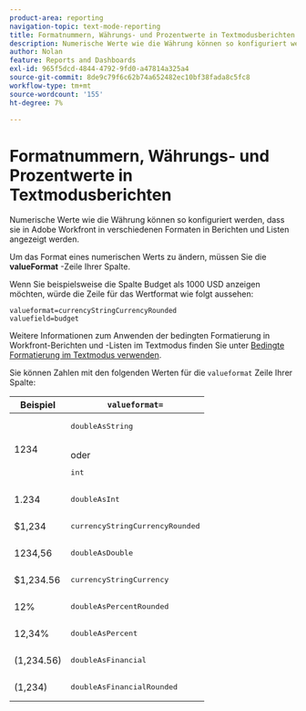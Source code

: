 ```yaml
---
product-area: reporting
navigation-topic: text-mode-reporting
title: Formatnummern, Währungs- und Prozentwerte in Textmodusberichten
description: Numerische Werte wie die Währung können so konfiguriert werden, dass sie in Adobe Workfront in verschiedenen Formaten in Berichten und Listen angezeigt werden.
author: Nolan
feature: Reports and Dashboards
exl-id: 965f5dcd-4844-4792-9fd0-a47814a325a4
source-git-commit: 8de9c79f6c62b74a652482ec10bf38fada8c5fc8
workflow-type: tm+mt
source-wordcount: '155'
ht-degree: 7%

---
```


# Formatnummern, Währungs- und Prozentwerte in Textmodusberichten

<!-- Audited: 2/2024 -->

Numerische Werte wie die Währung können so konfiguriert werden, dass sie in Adobe Workfront in verschiedenen Formaten in Berichten und Listen angezeigt werden.

Um das Format eines numerischen Werts zu ändern, müssen Sie die **valueFormat** -Zeile Ihrer Spalte.

Wenn Sie beispielsweise die Spalte Budget als 1000 USD anzeigen möchten, würde die Zeile für das Wertformat wie folgt aussehen:

```
valueformat=currencyStringCurrencyRounded
valuefield=budget
```

Weitere Informationen zum Anwenden der bedingten Formatierung in Workfront-Berichten und -Listen im Textmodus finden Sie unter [Bedingte Formatierung im Textmodus verwenden](../../../reports-and-dashboards/reports/text-mode/use-conditional-formatting-text-mode.md).

Sie können Zahlen mit den folgenden Werten für die `valueformat` Zeile Ihrer Spalte:

| Beispiel | `valueformat=` |
|---|---|
| 1234 | <pre>doubleAsString</pre> <br>oder <br><pre>int</pre> |
| 1.234 | <pre>doubleAsInt</pre> |
| $1,234 | <pre>currencyStringCurrencyRounded</pre> |
| 1234,56 | <pre>doubleAsDouble</pre> |
| $1,234.56 | <pre>currencyStringCurrency</pre> |
| 12% | <pre>doubleAsPercentRounded</pre> |
| 12,34% | <pre>doubleAsPercent</pre> |
| (1,234.56) | <pre>doubleAsFinancial</pre> |
| (1,234) | <pre>doubleAsFinancialRounded</pre> |

